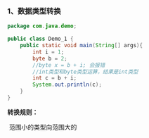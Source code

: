 ### 1、数据类型转换

```java
package com.java.demo;

public class Demo_1 {
    public static void main(String[] args){
        int i = 1;
        byte b = 2;
        //byte x = b + i; 会报错
        //int类型和byte类型运算，结果是int类型
        int c = b + i;
        System.out.println(c);
    }
}

```



**转换规则：**

​	范围小的类型向范围大的

